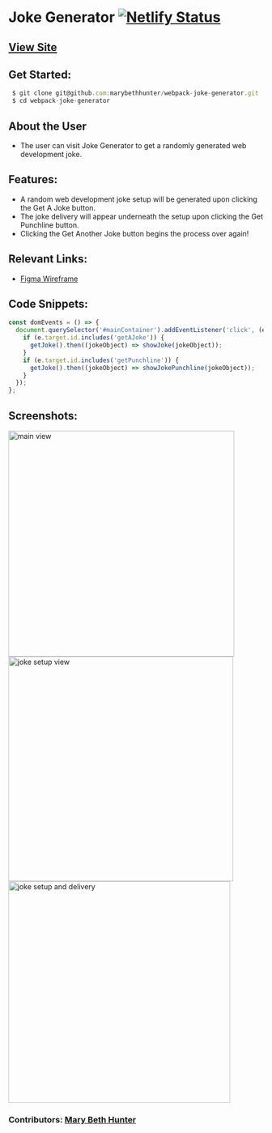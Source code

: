 
# Joke Generator [![Netlify Status](https://api.netlify.com/api/v1/badges/753e8f11-6a4d-4a53-b81f-186ce9adec45/deploy-status)](https://app.netlify.com/sites/mbh-joke-generator/deploys)

## [View Site](https://mbh-joke-generator.netlify.app/)
## Get Started:

```javascript
 $ git clone git@github.com:marybethhunter/webpack-joke-generator.git
 $ cd webpack-joke-generator
```

## About the User
* The user can visit Joke Generator to get a randomly generated web development joke.


## Features: 
* A random web development joke setup will be generated upon clicking the Get A Joke button.
* The joke delivery will appear underneath the setup upon clicking the Get Punchline button.
* Clicking the Get Another Joke button begins the process over again!

## Relevant Links:
* [Figma Wireframe](https://www.figma.com/file/dUTnw5fZfWCB2RCRJpS7Af/JJ-Wireframe-(JS)?node-id=0%3A1)

## Code Snippets:

```javascript
const domEvents = () => {
  document.querySelector('#mainContainer').addEventListener('click', (e) => {
    if (e.target.id.includes('getAJoke')) {
      getJoke().then((jokeObject) => showJoke(jokeObject));
    }
    if (e.target.id.includes('getPunchline')) {
      getJoke().then((jokeObject) => showJokePunchline(jokeObject));
    }
  });
};
```

## Screenshots:

<img width="446" alt="main view" src="https://user-images.githubusercontent.com/86667443/136067709-55ad2751-de25-47d9-8a28-14dd73f6a70c.png">
<img width="444" alt="joke setup view" src="https://user-images.githubusercontent.com/86667443/136067714-5df29a4d-9c4a-42c5-8bcd-4c3730e033d9.png">
<img width="438" alt="joke setup and delivery" src="https://user-images.githubusercontent.com/86667443/136067723-1c2627cf-8c29-4138-80da-24a3d70c7bbe.png">

### Contributors: [Mary Beth Hunter](https://github.com/marybethhunter)
